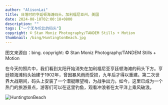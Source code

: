 ```yaml
---
author: "AlisonLai"
title: 日落时的亨廷顿海滩码头，加利福尼亚州，美国
date: 2024-08-18T02:00:18+0800
description: ""
tags: ["一个无与伦比的码头"]
copyright: © Stan Moniz Photography/TANDEM Stills + Motion
thumbnail: /bing/HuntingtonBeach.jpg
---
```

图文来源自：bing.  copyright: © Stan Moniz Photography/TANDEM Stills + Motion

在今天的照片中，我们看到太阳开始消失在加利福尼亚亨廷顿海滩的码头下方。亨廷顿海滩码头始建于1902年，曾因暴风雨而受损，九年后才得以重建。第二次世界大战期间，码头上安装了一个潜艇瞭望哨，为战争出力。如今，这里已成为一个热门的旅游景点，游客们可以在这里钓鱼，观看冲浪者在太平洋上乘风破浪。

![HuntingtonBeach](/bing/HuntingtonBeach.jpg)